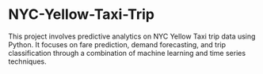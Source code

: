 # NYC-Yellow-Taxi-Trip
This project involves predictive analytics on NYC Yellow Taxi trip data using Python. It focuses on fare prediction, demand forecasting, and trip classification through a combination of machine learning and time series techniques.
